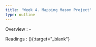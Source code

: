 ```yaml
---
title: 'Week 4. Mapping Mason Project'
type: outline
---
```


Overview
: - 

Readings
:  (){:target="_blank"}
